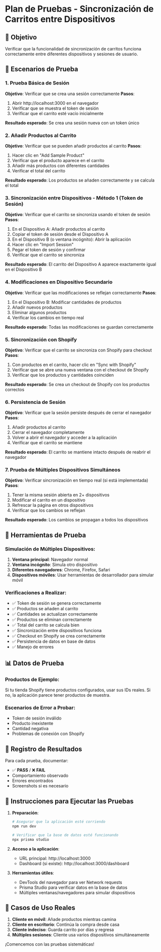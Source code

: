 # Plan de Pruebas - Sincronización de Carritos entre Dispositivos

## 🎯 Objetivo
Verificar que la funcionalidad de sincronización de carritos funciona correctamente entre diferentes dispositivos y sesiones de usuario.

## 🧪 Escenarios de Prueba

### 1. Prueba Básica de Sesión
**Objetivo**: Verificar que se crea una sesión correctamente
**Pasos**:
1. Abrir http://localhost:3000 en el navegador
2. Verificar que se muestra el token de sesión
3. Verificar que el carrito esté vacío inicialmente

**Resultado esperado**: Se crea una sesión nueva con un token único

### 2. Añadir Productos al Carrito
**Objetivo**: Verificar que se pueden añadir productos al carrito
**Pasos**:
1. Hacer clic en "Add Sample Product" 
2. Verificar que el producto aparece en el carrito
3. Añadir más productos con diferentes cantidades
4. Verificar el total del carrito

**Resultado esperado**: Los productos se añaden correctamente y se calcula el total

### 3. Sincronización entre Dispositivos - Método 1 (Token de Sesión)
**Objetivo**: Verificar que el carrito se sincroniza usando el token de sesión
**Pasos**:
1. En el Dispositivo A: Añadir productos al carrito
2. Copiar el token de sesión desde el Dispositivo A
3. En el Dispositivo B (o ventana incógnito): Abrir la aplicación
4. Hacer clic en "Import Session" 
5. Pegar el token de sesión y confirmar
6. Verificar que el carrito se sincroniza

**Resultado esperado**: El carrito del Dispositivo A aparece exactamente igual en el Dispositivo B

### 4. Modificaciones en Dispositivo Secundario
**Objetivo**: Verificar que las modificaciones se reflejan correctamente
**Pasos**:
1. En el Dispositivo B: Modificar cantidades de productos
2. Añadir nuevos productos
3. Eliminar algunos productos
4. Verificar los cambios en tiempo real

**Resultado esperado**: Todas las modificaciones se guardan correctamente

### 5. Sincronización con Shopify
**Objetivo**: Verificar que el carrito se sincroniza con Shopify para checkout
**Pasos**:
1. Con productos en el carrito, hacer clic en "Sync with Shopify"
2. Verificar que se abre una nueva ventana con el checkout de Shopify
3. Verificar que los productos y cantidades coinciden

**Resultado esperado**: Se crea un checkout de Shopify con los productos correctos

### 6. Persistencia de Sesión
**Objetivo**: Verificar que la sesión persiste después de cerrar el navegador
**Pasos**:
1. Añadir productos al carrito
2. Cerrar el navegador completamente
3. Volver a abrir el navegador y acceder a la aplicación
4. Verificar que el carrito se mantiene

**Resultado esperado**: El carrito se mantiene intacto después de reabrir el navegador

### 7. Prueba de Múltiples Dispositivos Simultáneos
**Objetivo**: Verificar sincronización en tiempo real (si está implementada)
**Pasos**:
1. Tener la misma sesión abierta en 2+ dispositivos
2. Modificar el carrito en un dispositivo
3. Refrescar la página en otros dispositivos
4. Verificar que los cambios se reflejan

**Resultado esperado**: Los cambios se propagan a todos los dispositivos

## 🔧 Herramientas de Prueba

### Simulación de Múltiples Dispositivos:
1. **Ventana principal**: Navegador normal
2. **Ventana incógnito**: Simula otro dispositivo
3. **Diferentes navegadores**: Chrome, Firefox, Safari
4. **Dispositivos móviles**: Usar herramientas de desarrollador para simular móvil

### Verificaciones a Realizar:
- ✅ Token de sesión se genera correctamente
- ✅ Productos se añaden al carrito
- ✅ Cantidades se actualizan correctamente
- ✅ Productos se eliminan correctamente
- ✅ Total del carrito se calcula bien
- ✅ Sincronización entre dispositivos funciona
- ✅ Checkout en Shopify se crea correctamente
- ✅ Persistencia de datos en base de datos
- ✅ Manejo de errores

## 📊 Datos de Prueba

### Productos de Ejemplo:
Si tu tienda Shopify tiene productos configurados, usar sus IDs reales.
Si no, la aplicación parece tener productos de muestra.

### Escenarios de Error a Probar:
- Token de sesión inválido
- Producto inexistente
- Cantidad negativa
- Problemas de conexión con Shopify

## 📝 Registro de Resultados

Para cada prueba, documentar:
- ✅ **PASS** / ❌ **FAIL**
- Comportamiento observado
- Errores encontrados
- Screenshots si es necesario

## 🚀 Instrucciones para Ejecutar las Pruebas

1. **Preparación**:
   ```bash
   # Asegurar que la aplicación esté corriendo
   npm run dev
   
   # Verificar que la base de datos esté funcionando
   npx prisma studio
   ```

2. **Acceso a la aplicación**:
   - URL principal: http://localhost:3000
   - Dashboard (si existe): http://localhost:3000/dashboard

3. **Herramientas útiles**:
   - DevTools del navegador para ver Network requests
   - Prisma Studio para verificar datos en la base de datos
   - Múltiples ventanas/navegadores para simular dispositivos

## 📱 Casos de Uso Reales

1. **Cliente en móvil**: Añade productos mientras camina
2. **Cliente en escritorio**: Continúa la compra desde casa
3. **Cliente indeciso**: Guarda carrito por días y regresa
4. **Múltiples sesiones**: Cliente usa varios dispositivos simultáneamente

¡Comencemos con las pruebas sistemáticas! 